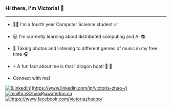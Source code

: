 ### Hi there, I'm Victoria! 👋 
---
* 👩‍💻 I'm a fourth year Computer Science student 📈 
* 💻 I'm currently learning about distributed computing and AI 📚
* 📸 Taking photos and listening to different genres of music in my free time 🎧
* ⚡ A fun fact about me is that I dragon boat! 🐉 🛶





* Connect with me! 
<a href = "https://www.linkedin.com/in/victoria-zhao-/">
<img src="https://img.shields.io/badge/LinkedIn-0077B5?style=for-the-badge&logo=linkedin&logoColor=white" alt = "[LinkedIn](https://www.linkedin.com/in/victoria-zhao-/)" >
</a>
<a href = "mailto:v3zhao@uwaterloo.ca">
<img src="https://img.shields.io/badge/Gmail-D14836?style=for-the-badge&logo=gmail&logoColor=white" alt = "mailto:v3zhao@uwaterloo.ca">
</a>
<a href = "https://www.facebook.com/victoriazhaooo/">
<img src = "https://img.shields.io/badge/Facebook-1877F2?style=for-the-badge&logo=facebook&logoColor=white" alt = "https://www.facebook.com/victoriazhaooo/">
</a>




<!--
### Hi, I'm Victoria! 👋 
#### Welcome to my GitHub 💻

📊  

📈

💻

Welcome to my GitHub ! 👋
**torizz/torizz** is a ✨ _special_ ✨ repository because its `README.md` (this file) appears on your GitHub profile.

Here are some ideas to get you started:

- 🔭 I’m currently working on ...
- 🌱 I’m currently learning ...
- 👯 I’m looking to collaborate on ...
- 🤔 I’m looking for help with ...
- 💬 Ask me about ...
- 📫 How to reach me: ...
- 😄 Pronouns: ...
- ⚡ Fun fact: ...
-->
